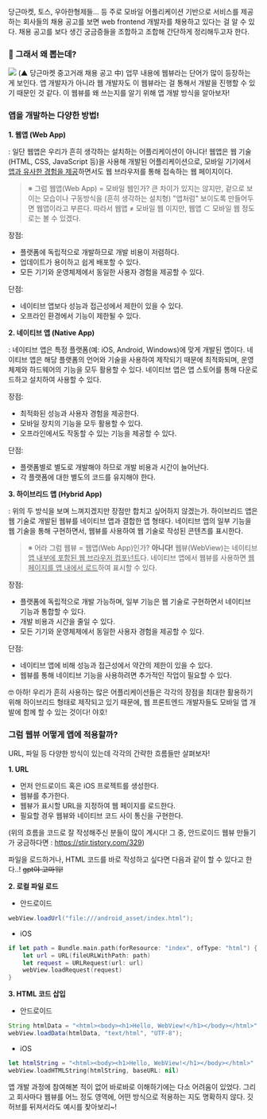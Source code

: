  당근마켓, 토스, 우아한형제들... 등 주로 모바일 어플리케이션 기반으로 서비스를 제공하는 회사들의 채용 공고를 보면 web frontend 개발자를 채용하고 있다는 걸 알 수 있다. 채용 공고를 보다 생긴 궁금증들을 조합하고 조합해 간단하게 정리해두고자 한다.


 ### 🤔 그래서 왜 뽑는데?

![](https://velog.velcdn.com/images/somda/post/937e3297-2fa7-4d6d-8bab-b2f7082981f2/image.png)
(▲ 당근마켓 중고거래 채용 공고 中)
업무 내용에 웹뷰라는 단어가 많이 등장하는 게 보인다. 앱 개발자가 아니라 웹 개발자도 이 웹뷰라는 걸 통해서 개발을 진행할 수 있기 때문인 것 같다. 이 웹뷰를 왜 쓰는지를 알기 위해 앱 개발 방식을 알아보자!

### 앱을 개발하는 다양한 방법!

**1. 웹앱 (Web App)**

: 일단 웹앱은 우리가 흔히 생각하는 설치하는 어플리케이션이 아니다! 웹앱은 웹 기술(HTML, CSS, JavaScript 등)을 사용해 개발된 어플리케이션으로, 모바일 기기에서 <u>앱과 유사한 경험을 제공</u>하면서도 웹 브라우저를 통해 접속하는 웹 페이지이다.

> ※ 그럼 웹앱(Web App) = 모바일 웹인가?
> 큰 차이가 있지는 않지만, 겉으로 보이는 모습이나 구동방식을 (흔히 생각하는 설치형) "앱처럼" 보이도록 만들어두면 웹앱이라고 부른다.
> 따라서 웹앱 ≠ 모바일 웹 이지만, 웹앱 ⊂ 모바일 웹 정도로는 볼 수 있겠다.

장점:

- 플랫폼에 독립적으로 개발하므로 개발 비용이 저렴하다.
- 업데이트가 용이하고 쉽게 배포할 수 있다.
- 모든 기기와 운영체제에서 동일한 사용자 경험을 제공할 수 있다.

단점:

- 네이티브 앱보다 성능과 접근성에서 제한이 있을 수 있다.
- 오프라인 환경에서 기능이 제한될 수 있다.


**2. 네이티브 앱 (Native App)**

: 네이티브 앱은 특정 플랫폼(예: iOS, Android, Windows)에 맞게 개발된 앱이다. 네이티브 앱은 해당 플랫폼의 언어와 기술을 사용하여 제작되기 때문에 최적화되며, 운영체제와 하드웨어의 기능을 모두 활용할 수 있다. 네이티브 앱은 앱 스토어를 통해 다운로드하고 설치하여 사용할 수 있다.

장점:

- 최적화된 성능과 사용자 경험을 제공한다.
- 모바일 장치의 기능을 모두 활용할 수 있다.
- 오프라인에서도 작동할 수 있는 기능을 제공할 수 있다.

단점:

- 플랫폼별로 별도로 개발해야 하므로 개발 비용과 시간이 늘어난다.
- 각 플랫폼에 대한 별도의 코드를 유지해야 한다.


**3. 하이브리드 앱 (Hybrid App)**

: 위의 두 방식을 보며 느껴지겠지만 장점만 합치고 싶어하지 않겠는가. 하이브리드 앱은 웹 기술로 개발된 웹뷰를 네이티브 앱과 결합한 앱 형태다. 네이티브 앱의 일부 기능을 웹 기술을 통해 구현하면서, 웹뷰를 사용하여 웹 기술로 작성된 콘텐츠를 표시한다.

> ※ 어라 그럼 웹뷰 = 웹앱(Web App)인가? 
> **아니다!**
> 웹뷰(WebView)는 네이티브 <u>앱 내부에 포함된 웹 브라우저 컴포넌트</u>다. 네이티브 앱에서 웹뷰를 사용하면 <u>웹 페이지를 앱 내에서 로드</u>하여 표시할 수 있다.

장점:

- 플랫폼에 독립적으로 개발 가능하며, 일부 기능은 웹 기술로 구현하면서 네이티브 기능과 통합할 수 있다.
- 개발 비용과 시간을 줄일 수 있다.
- 모든 기기와 운영체제에서 동일한 사용자 경험을 제공할 수 있다.

단점:

- 네이티브 앱에 비해 성능과 접근성에서 약간의 제한이 있을 수 있다.
- 웹뷰를 통해 네이티브 기능을 사용하려면 추가적인 작업이 필요할 수 있다.

🤓 아하!
 우리가 흔히 사용하는 많은 어플리케이션들은 각각의 장점을 최대한 활용하기 위해 하이브리드 형태로 제작되고 있기 때문에, 웹 프론트엔드 개발자들도 모바일 앱 개발에 함께 할 수 있는 것이다! 야호!


### 그럼 웹뷰 어떻게 앱에 적용할까?

URL, 파일 등 다양한 방식이 있는데 각각의 간략한 흐름들만 살펴보자!

**1. URL**
* 먼저 안드로이드 혹은 iOS 프로젝트를 생성한다.
* 웹뷰를 추가한다.
* 웹뷰가 표시할 URL을 지정하여 웹 페이지를 로드한다.
* 필요할 경우 웹뷰와 네이티브 코드 사이 통신을 구현한다.

(위의 흐름을 코드로 잘 작성해주신 분들이 많이 계시다! 그 중, 안드로이드 웹뷰 만들기가 궁금하다면 : https://stir.tistory.com/329)

파일을 로드하거나, HTML 코드를 바로 작성하고 싶다면 다음과 같이 할 수 있다고 한다..! ~~gpt야 고마워!~~

**2. 로컬 파일 로드**

* 안드로이드 
```java
webView.loadUrl("file:///android_asset/index.html");
```
* iOS
```swift
if let path = Bundle.main.path(forResource: "index", ofType: "html") {
    let url = URL(fileURLWithPath: path)
    let request = URLRequest(url: url)
    webView.loadRequest(request)
}
```

**3. HTML 코드 삽입**

* 안드로이드 
```java
String htmlData = "<html><body><h1>Hello, WebView!</h1></body></html>";
webView.loadData(htmlData, "text/html", "UTF-8");
```
* iOS
```swift
let htmlString = "<html><body><h1>Hello, WebView!</h1></body></html>"
webView.loadHTMLString(htmlString, baseURL: nil)
```


 앱 개발 과정에 참여해본 적이 없어 바로바로 이해하기에는 다소 어려움이 있었다. 그리고 회사마다 웹뷰를 어느 정도 영역에, 어떤 방식으로 적용하는 지도 명확하지 않다. 깃허브를 뒤져서라도 예시를 찾아보리~!